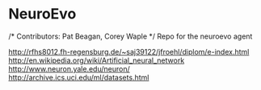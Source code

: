 # NeuroEvo

/* Contributors: Pat Beagan, Corey Waple */ 
Repo for the neuroevo agent

http://rfhs8012.fh-regensburg.de/~saj39122/jfroehl/diplom/e-index.html
http://en.wikipedia.org/wiki/Artificial_neural_network
http://www.neuron.yale.edu/neuron/
http://archive.ics.uci.edu/ml/datasets.html

